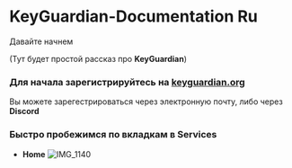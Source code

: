 # KeyGuardian-Documentation Ru
Давайте начнем

(Тут будет простой рассказ про **KeyGuardian**)

### Для начала зарегистрируйтесь на [keyguardian.org](https://keyguardian.org)
Вы можете зарегестрироваться через электронную почту, либо через **Discord**

### Быстро пробежимся по вкладкам в Services
* **Home**
![IMG_1140](https://github.com/user-attachments/assets/47a92496-71e9-47ef-a2e8-41207ce4373b)
